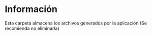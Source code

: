 # Información
Esta carpeta almacena los archivos generados por la aplicación (Se recomienda no eliminarla)
